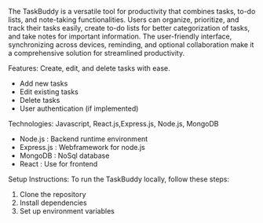 The TaskBuddy is a versatile tool for productivity that combines tasks, to-do lists, and note-taking functionalities. Users can organize, prioritize, and track their tasks easily, create to-do lists for better categorization of tasks, and take notes for important information. The user-friendly interface, synchronizing across devices, reminding, and optional collaboration make it a comprehensive solution for streamlined productivity.


Features:
Create, edit, and delete tasks with ease.
- Add new tasks
- Edit existing tasks
- Delete tasks
- User authentication (if implemented)


Technologies:
Javascript, React.js,Express.js, Node.js, MongoDB
- Node.js : Backend runtime environment 
- Express.js : Webframework for node.js
- MongoDB : NoSql database
- React : Use for frontend


Setup Instructions:
To run the TaskBuddy locally, follow these steps:
1. Clone the repository
2. Install dependencies
3. Set up environment variables
